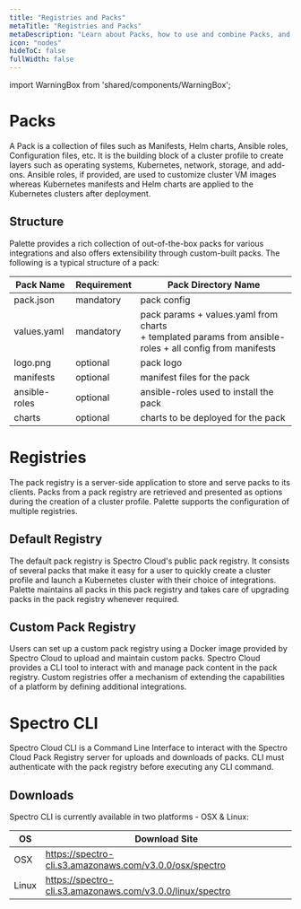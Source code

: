 ```yaml
---
title: "Registries and Packs"
metaTitle: "Registries and Packs"
metaDescription: "Learn about Packs, how to use and combine Packs, and how to create your Pack ."
icon: "nodes"
hideToC: false
fullWidth: false
---
```


import WarningBox from 'shared/components/WarningBox';

# Packs


A Pack is a collection of files such as Manifests, Helm charts, Ansible roles, Configuration files, etc. It is the building block of a cluster profile to create layers such as operating systems, Kubernetes, network, storage, and add-ons.  Ansible roles, if provided, are used to customize cluster VM images whereas Kubernetes manifests and Helm charts are applied to the Kubernetes clusters after deployment.

## Structure

Palette provides a rich collection of out-of-the-box packs for various integrations and also offers extensibility through custom-built packs. The following is a typical structure of a pack:


| **Pack Name** |**Requirement** | **Pack Directory Name** |
|-|-|-|
| pack.json | mandatory| pack config|
| values.yaml| mandatory| pack params + values.yaml from charts <br /> + templated params from ansible-roles + all config from manifests|
| logo.png| optional| pack logo|
| manifests| optional| manifest files for the pack|
| ansible-roles| optional| ansible-roles used to install the pack|
| charts| optional| charts to be deployed for the pack|

# Registries


The pack registry is a server-side application to store and serve packs to its clients. Packs from a pack registry are retrieved and presented as options during the creation of a cluster profile. Palette supports the configuration of multiple registries.

## Default Registry

The default pack registry is Spectro Cloud's public pack registry. It consists of several packs that make it easy for a user to quickly create a cluster profile and launch a Kubernetes cluster with their choice of integrations. Palette maintains all packs in this pack registry and takes care of upgrading packs in the pack registry whenever required.

## Custom Pack Registry

Users can set up a custom pack registry using a Docker image provided by Spectro Cloud to upload and maintain custom packs. Spectro Cloud provides a CLI tool to interact with and manage pack content in the pack registry. Custom registries offer a mechanism of extending the capabilities of a platform by defining additional integrations.

# Spectro CLI



Spectro Cloud CLI is a Command Line Interface to interact with the Spectro Cloud Pack Registry server for uploads and downloads of packs. CLI must authenticate with the pack registry before executing any CLI command.

## Downloads

Spectro CLI is currently available in two platforms - OSX & Linux:





|**OS**  |**Download Site**  |
|---------|---------|
|OSX     |   https://spectro-cli.s3.amazonaws.com/v3.0.0/osx/spectro     |
|Linux   |   https://spectro-cli.s3.amazonaws.com/v3.0.0/linux/spectro      |

